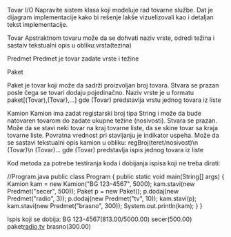 Tovar I/O
Napravite sistem klasa koji modeluje rad tovarne službe. Dat je dijagram implementacije kako bi rešenje lakše vizuelizovali kao i detaljan
tekst implementacije.

Tovar
Apstraktnom tovaru može da se dohvati naziv vrste, odredi težina i sastaiv tekstualni opis u obliku:vrsta(tezina)

Predmet
Predmet je tovar zadate vrste i težine

Paket

Paket je tovar koji može da sadrži proizvoljan broj tovara. Stvara se prazan posle čega se tovari dodaju pojedinačno. Naziv vrste je u formatu
paket[(Tovar),(Tovar),...] gde (Tovar) predstavlja vrstu jednog tovara iz liste

Kamion
Kamion ima zadat registarski broj tipa String i može da bude natovaren tovarom do zadate ukupne težine (nosivosti). Stvara se prazan.
Može da se stavi neki tovar na kraj tovarne liste, da se skine tovar sa kraja tovarne liste. Povratna vrednost pri stavljanju je indikator
uspeha. Može da se sastavi tekstualni opis kamion u obliku: regBroj(teret/nosivost)\n (Tovar)\n (Tovar)... gde (Tovar)
predstavlja ispis jednog tovara iz liste

Kod metoda za potrebe testiranja koda i dobijanja ispisa koji ne treba dirati:

//Program.java
public class Program {
public static void main(String[] args) {
Kamion kam = new Kamion("BG 123-4567", 5000);
kam.stavi(new Predmet("secer", 500));
Paket p = new Paket();
p.dodaj(new Predmet("radio", 3));
p.dodaj(new Predmet("tv", 10));
kam.stavi(p);
kam.stavi(new Predmet("brasno", 300));
System.out.println(kam);
}
}

Ispis koji se dobija:
BG 123-4567(813.00/5000.00)
secer(500.00)
paket[radio,tv](13.00)
brasno(300.00)
